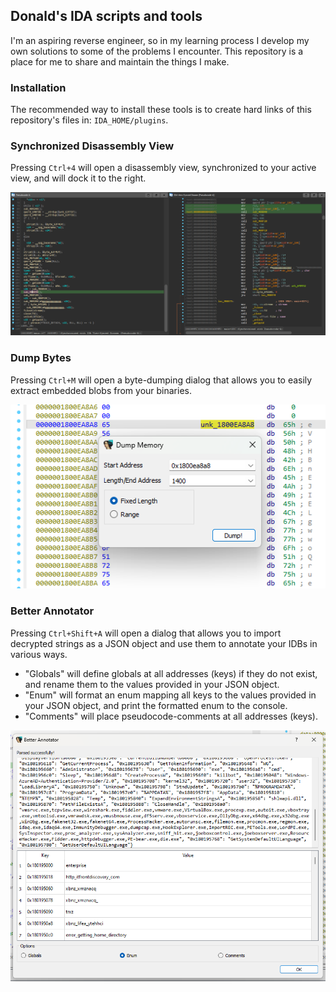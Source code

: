 ## Donald's IDA scripts and tools
I'm an aspiring reverse engineer, so in my learning process I develop my own solutions to some of the problems I encounter. This repository is a place for me to share and maintain the things I make.

### Installation
The recommended way to install these tools is to create hard links of this repository's files in: ``IDA_HOME/plugins``.

### Synchronized Disassembly View 

Pressing ``Ctrl+4`` will open a disassembly view, synchronized to your active view, and will dock it to the right.

![Synchronized Disassembly View](/img/synced_disasm_view.png)

### Dump Bytes

Pressing ``Ctrl+M`` will open a byte-dumping dialog that allows you to easily extract embedded blobs from your binaries.

![Dump Bytes Dialog](/img/dump_bytes.png)

### Better Annotator

Pressing ``Ctrl+Shift+A`` will open a dialog that allows you to import decrypted strings as a JSON object and use them to annotate your IDBs in various ways.

- "Globals" will define globals at all addresses (keys) if they do not exist, and rename them to the values provided in your JSON object.
- "Enum" will format an enum mapping all keys to the values provided in your JSON object, and print the formatted enum to the console.
- "Comments" will place pseudocode-comments at all addresses (keys).

![Better Annotator](/img/better_annotator.png)

